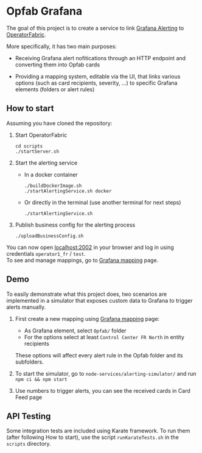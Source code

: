 # Opfab Grafana

The goal of this project is to create a service to link [Grafana Alerting](https://grafana.com/docs/grafana/latest/alerting/) to [OperatorFabric](https://github.com/opfab/operatorfabric-core).

More specifically, it has two main purposes:

* Receiving Grafana alert nofitications through an HTTP endpoint and converting them into Opfab cards

* Providing a mapping system, editable via the UI, that links various options (such as card recipients, severity, ...) to specific Grafana elements (folders or alert rules)

## How to start

Assuming you have cloned the repository:

1. Start OperatorFabric
    ```
    cd scripts
    ./startServer.sh
    ```

2. Start the alerting service
    * In a docker container
        ```
        ./buildDockerImage.sh
        ./startAlertingService.sh docker
        ```
    * Or directly in the terminal (use another terminal for next steps)
        ```
        ./startAlertingService.sh
        ```

3. Publish business config for the alerting process
    ```
    ./uploadBusinessConfig.sh
    ```

You can now open [localhost:2002](http://localhost:2002/) in your browser and log in using credentials `operator1_fr` / `test`.  
To see and manage mappings, go to [Grafana mapping](http://localhost:2002/#/businessconfigparty/uid_test_3/) page.

## Demo

To easily demonstrate what this project does, two scenarios are implemented in a simulator that exposes custom data to Grafana to trigger alerts manually.

1. First create a new mapping using [Grafana mapping](http://localhost:2002/#/businessconfigparty/uid_test_3/) page:
    * As Grafana element, select `Opfab/` folder
    * For the options select at least `Control Center FR North` in entity recipients

    These options will affect every alert rule in the Opfab folder and its subfolders.

2. To start the simulator, go to `node-services/alerting-simulator/` and run `npm ci && npm start`

3. Use numbers to trigger alerts, you can see the received cards in Card Feed page

## API Testing

Some integration tests are included using Karate framework.
To run them (after following How to start), use the script `runKarateTests.sh` in the `scripts` directory.
